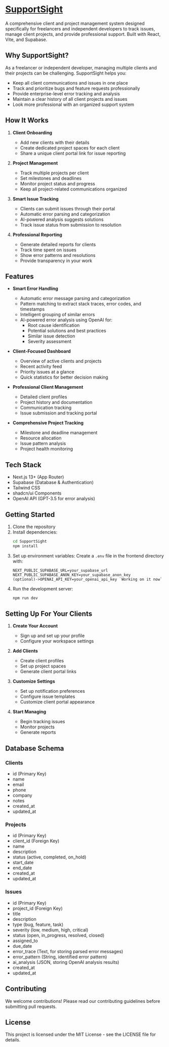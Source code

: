# [SupportSight](https://vite-project-nine-opal.vercel.app/login)

A comprehensive client and project management system designed specifically for freelancers and independent developers to track issues, manage client projects, and provide professional support. Built with React, Vite, and Supabase.

## Why SupportSight?

As a freelancer or independent developer, managing multiple clients and their projects can be challenging. SupportSight helps you:

- Keep all client communications and issues in one place
- Track and prioritize bugs and feature requests professionally
- Provide enterprise-level error tracking and analysis
- Maintain a clear history of all client projects and issues
- Look more professional with an organized support system

## How It Works

1. **Client Onboarding**
   - Add new clients with their details
   - Create dedicated project spaces for each client
   - Share a unique client portal link for issue reporting

2. **Project Management**
   - Track multiple projects per client
   - Set milestones and deadlines
   - Monitor project status and progress
   - Keep all project-related communications organized

3. **Smart Issue Tracking**
   - Clients can submit issues through their portal
   - Automatic error parsing and categorization
   - AI-powered analysis suggests solutions
   - Track issue status from submission to resolution

4. **Professional Reporting**
   - Generate detailed reports for clients
   - Track time spent on issues
   - Show error patterns and resolutions
   - Provide transparency in your work

## Features

- **Smart Error Handling**
  - Automatic error message parsing and categorization
  - Pattern matching to extract stack traces, error codes, and timestamps
  - Intelligent grouping of similar errors
  - AI-powered error analysis using OpenAI for:
    - Root cause identification
    - Potential solutions and best practices
    - Similar issue detection
    - Severity assessment

- **Client-Focused Dashboard**
  - Overview of active clients and projects
  - Recent activity feed
  - Priority issues at a glance
  - Quick statistics for better decision making

- **Professional Client Management**
  - Detailed client profiles
  - Project history and documentation
  - Communication tracking
  - Issue submission and tracking portal

- **Comprehensive Project Tracking**
  - Milestone and deadline management
  - Resource allocation
  - Issue pattern analysis
  - Project health monitoring

## Tech Stack

- Next.js 13+ (App Router)
- Supabase (Database & Authentication)
- Tailwind CSS
- shadcn/ui Components
- OpenAI API (GPT-3.5 for error analysis)

## Getting Started

1. Clone the repository
2. Install dependencies:
   ```bash
   cd SupportSight
   npm install
   ```
3. Set up environment variables:
   Create a `.env` file in the frontend directory with:
   ```
   NEXT_PUBLIC_SUPABASE_URL=your_supabase_url
   NEXT_PUBLIC_SUPABASE_ANON_KEY=your_supabase_anon_key
   (optional)->OPENAI_API_KEY=your_openai_api_key `Working on it now`
   ```
4. Run the development server:
   ```bash
   npm run dev
   ```

## Setting Up For Your Clients

1. **Create Your Account**
   - Sign up and set up your profile
   - Configure your workspace settings

2. **Add Clients**
   - Create client profiles
   - Set up project spaces
   - Generate client portal links

3. **Customize Settings**
   - Set up notification preferences
   - Configure issue templates
   - Customize client portal appearance

4. **Start Managing**
   - Begin tracking issues
   - Monitor projects
   - Generate reports

## Database Schema

### Clients
- id (Primary Key)
- name
- email
- phone
- company
- notes
- created_at
- updated_at

### Projects
- id (Primary Key)
- client_id (Foreign Key)
- name
- description
- status (active, completed, on_hold)
- start_date
- end_date
- created_at
- updated_at

### Issues
- id (Primary Key)
- project_id (Foreign Key)
- title
- description
- type (bug, feature, task)
- severity (low, medium, high, critical)
- status (open, in_progress, resolved, closed)
- assigned_to
- due_date
- error_trace (Text, for storing parsed error messages)
- error_pattern (String, identified error pattern)
- ai_analysis (JSON, storing OpenAI analysis results)
- created_at
- updated_at

## Contributing

We welcome contributions! Please read our contributing guidelines before submitting pull requests.

## License

This project is licensed under the MIT License - see the LICENSE file for details. 
